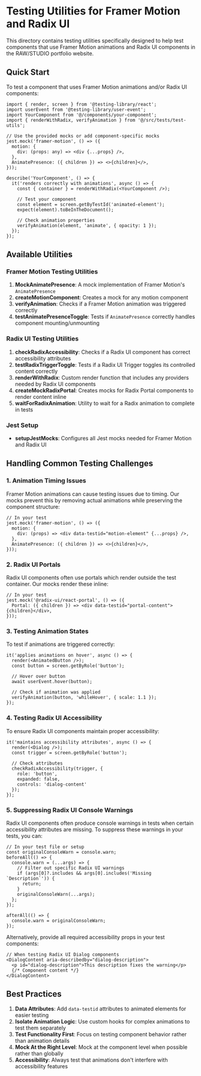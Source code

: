 # Testing Utilities for Framer Motion and Radix UI

This directory contains testing utilities specifically designed to help test components that use Framer Motion animations and Radix UI components in the RAW/STUDIO portfolio website.

## Quick Start

To test a component that uses Framer Motion animations and/or Radix UI components:

```tsx
import { render, screen } from '@testing-library/react';
import userEvent from '@testing-library/user-event';
import YourComponent from '@/components/your-component';
import { renderWithRadix, verifyAnimation } from '@/src/tests/test-utils';

// Use the provided mocks or add component-specific mocks
jest.mock('framer-motion', () => ({
  motion: {
    div: (props: any) => <div {...props} />,
  },
  AnimatePresence: ({ children }) => <>{children}</>,
}));

describe('YourComponent', () => {
  it('renders correctly with animations', async () => {
    const { container } = renderWithRadix(<YourComponent />);
    
    // Test your component
    const element = screen.getByTestId('animated-element');
    expect(element).toBeInTheDocument();
    
    // Check animation properties
    verifyAnimation(element, 'animate', { opacity: 1 });
  });
});
```

## Available Utilities

### Framer Motion Testing Utilities

1. **MockAnimatePresence**: A mock implementation of Framer Motion's `AnimatePresence`
2. **createMotionComponent**: Creates a mock for any motion component
3. **verifyAnimation**: Checks if a Framer Motion animation was triggered correctly
4. **testAnimatePresenceToggle**: Tests if `AnimatePresence` correctly handles component mounting/unmounting

### Radix UI Testing Utilities

1. **checkRadixAccessibility**: Checks if a Radix UI component has correct accessibility attributes
2. **testRadixTriggerToggle**: Tests if a Radix UI Trigger toggles its controlled content correctly
3. **renderWithRadix**: Custom render function that includes any providers needed by Radix UI components
4. **createMockRadixPortal**: Creates mocks for Radix Portal components to render content inline
5. **waitForRadixAnimation**: Utility to wait for a Radix animation to complete in tests

### Jest Setup

- **setupJestMocks**: Configures all Jest mocks needed for Framer Motion and Radix UI

## Handling Common Testing Challenges

### 1. Animation Timing Issues

Framer Motion animations can cause testing issues due to timing. Our mocks prevent this by removing actual animations while preserving the component structure:

```tsx
// In your test
jest.mock('framer-motion', () => ({
  motion: {
    div: (props) => <div data-testid="motion-element" {...props} />,
  },
  AnimatePresence: ({ children }) => <>{children}</>,
}));
```

### 2. Radix UI Portals

Radix UI components often use portals which render outside the test container. Our mocks render these inline:

```tsx
// In your test
jest.mock('@radix-ui/react-portal', () => ({
  Portal: ({ children }) => <div data-testid="portal-content">{children}</div>,
}));
```

### 3. Testing Animation States

To test if animations are triggered correctly:

```tsx
it('applies animations on hover', async () => {
  render(<AnimatedButton />);
  const button = screen.getByRole('button');
  
  // Hover over button
  await userEvent.hover(button);
  
  // Check if animation was applied
  verifyAnimation(button, 'whileHover', { scale: 1.1 });
});
```

### 4. Testing Radix UI Accessibility

To ensure Radix UI components maintain proper accessibility:

```tsx
it('maintains accessibility attributes', async () => {
  render(<Dialog />);
  const trigger = screen.getByRole('button');
  
  // Check attributes
  checkRadixAccessibility(trigger, { 
    role: 'button',
    expanded: false,
    controls: 'dialog-content'
  });
});
```

### 5. Suppressing Radix UI Console Warnings

Radix UI components often produce console warnings in tests when certain accessibility attributes are missing. To suppress these warnings in your tests, you can:

```tsx
// In your test file or setup
const originalConsoleWarn = console.warn;
beforeAll(() => {
  console.warn = (...args) => {
    // Filter out specific Radix UI warnings
    if (args[0]?.includes && args[0].includes('Missing `Description`')) {
      return;
    }
    originalConsoleWarn(...args);
  };
});

afterAll(() => {
  console.warn = originalConsoleWarn;
});
```

Alternatively, provide all required accessibility props in your test components:

```tsx
// When testing Radix UI Dialog components
<DialogContent aria-describedby="dialog-description">
  <p id="dialog-description">This description fixes the warning</p>
  {/* Component content */}
</DialogContent>
```

## Best Practices

1. **Data Attributes**: Add `data-testid` attributes to animated elements for easier testing
2. **Isolate Animation Logic**: Use custom hooks for complex animations to test them separately
3. **Test Functionality First**: Focus on testing component behavior rather than animation details
4. **Mock At the Right Level**: Mock at the component level when possible rather than globally
5. **Accessibility**: Always test that animations don't interfere with accessibility features 